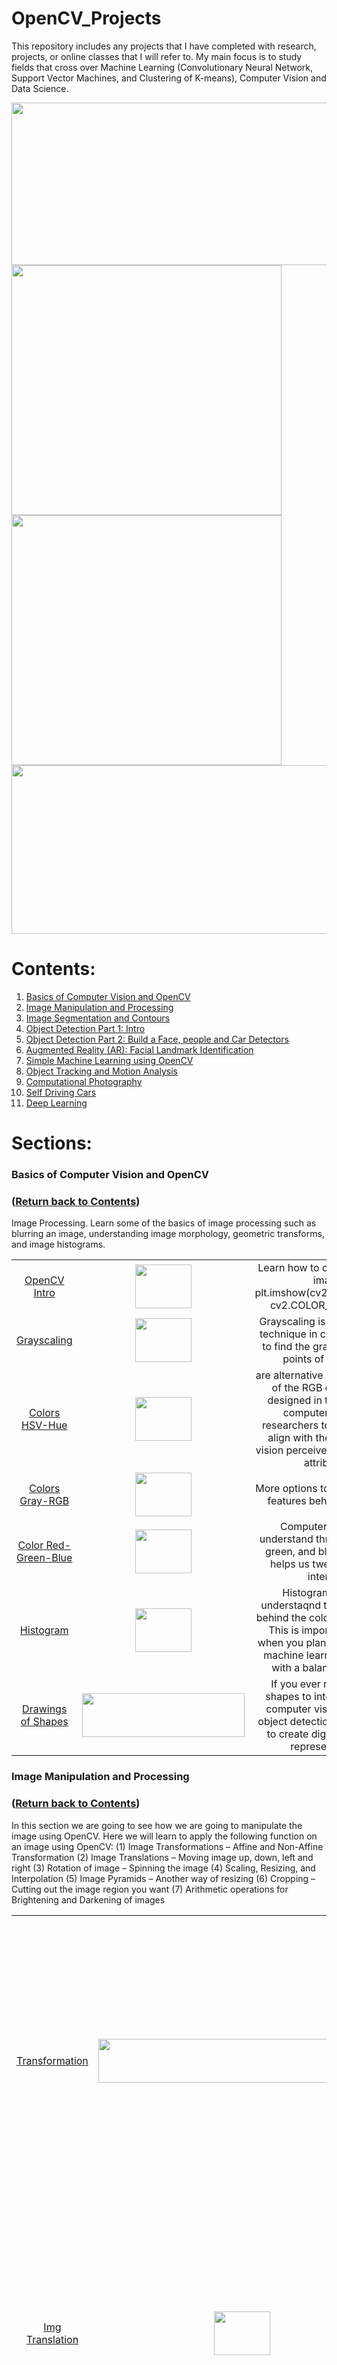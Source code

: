 # OpenCV_Projects

This repository includes any projects that I have completed with research, projects, or online classes that I will refer to. My main focus is to study fields that cross over Machine Learning (Convolutionary Neural Network, Support Vector Machines, and Clustering of K-means), Computer Vision and Data Science. 

<img src="https://github.com/rchavezj/OpenCV_Projects/blob/master/OpenCV_CNN.png" width="864" height="260" /><img src="Sec08_Object_Tracking/05_Optical_Flow/dense_optical_flow_v2.gif" width="432" height="400"><img src="Sec11_Deep_Learning/01_Neural_Style_Transfer/n_style_transfer.gif" width="432" height="400"/><img src="https://github.com/rchavezj/OpenCV_Projects/blob/master/OpenCV_GIF.gif" width="864" height="270" />

# Contents:
1. [Basics of Computer Vision and OpenCV](#Basics-of-Computer-Vision-and-OpenCV)
2. [Image Manipulation and Processing](#Image-Manipulation-and-Processing)
3. [Image Segmentation and Contours](#Image-Segmentation-and-Contours)
4. [Object Detection Part 1: Intro](#Object-Detection-Part-1-Intro)
5. [Object Detection Part 2: Build a Face, people and Car Detectors](#Object-Detection-Part-2-Build-a-Face-people-and-Car-Detectors)
6. [Augmented Reality (AR): Facial Landmark Identification](#Augmented-Reality-AR-Facial-Landmark-Identification)
7. [Simple Machine Learning using OpenCV](#Simple-Machine-Learning-using-OpenCV)
8. [Object Tracking and Motion Analysis](#Object-Tracking-and-Motion-Analysis)
9. [Computational Photography](#Computational-Photography)
10. [Self Driving Cars](#Self-Driving-Cars)
11. [Deep Learning](#Deep-Learning)



# Sections: 
### Basics of Computer Vision and OpenCV 
### ([Return back to Contents](#Contents))
Image Processing. Learn some of the basics of image processing such as blurring an image, understanding image morphology, geometric transforms, and image histograms.
</br>

|                       |        |          |
| :---:                 | :----: |  :----:  |
| [OpenCV Intro](https://github.com/rchavezj/OpenCV_Projects/blob/master/Sec01_Basics_of_CV/01-Reading-Writing-and-displaying-images/01-Reading-Writing-and-displaying-images.ipynb)| <img src="https://github.com/rchavezj/OpenCV_Projects/blob/master/Sec01_Basics_of_CV/01-Reading-Writing-and-displaying-images/output.jpg" width="90" height="70" />       |  Learn how to display a simple image </br> plt.imshow(cv2.cvtColor(input, cv2.COLOR_BGR2RGB))|
| [Grayscaling](https://github.com/rchavezj/OpenCV_Projects/blob/master/Sec01_Basics_of_CV/02-Grayscaling/02-Grayscaling.ipynb) |  <img src="https://github.com/rchavezj/OpenCV_Projects/blob/master/Sec01_Basics_of_CV/02-Grayscaling/Grayscale.jpg" width="90" height="70" />| Grayscaling is a very popular technique in computer vision to find the gradient on edge points of an image. |
| [Colors HSV-Hue](https://github.com/rchavezj/OpenCV_Projects/blob/master/Sec01_Basics_of_CV/03-Colors-HSV-Hue-Saturation-Value/03-Colors-HSV-Hue-Saturation-Value.ipynb)  | <img src="https://github.com/rchavezj/OpenCV_Projects/blob/master/Sec01_Basics_of_CV/03-Colors-HSV-Hue-Saturation-Value/hsv_image.jpg" width="90" height="70" />       |  are alternative representations of the RGB color model, designed in the 1970s by computer graphics researchers to more closely align with the way human vision perceives color-making attributes.|
| [Colors Gray-RGB](https://github.com/rchavezj/OpenCV_Projects/blob/master/Sec01_Basics_of_CV/04-Colors-Gray-RGB/04-Colors-Gray-RGB.ipynb) |  <img src="https://github.com/rchavezj/OpenCV_Projects/blob/master/Sec01_Basics_of_CV/04-Colors-Gray-RGB/merged_with_blue_amplified.jpg" width="90" height="70" />      |  More options to know the pixel features behind a picture. |
| [Color Red-Green-Blue](https://github.com/rchavezj/OpenCV_Projects/blob/master/Sec01_Basics_of_CV/05-Colors-Red-Green-Blue/05-Colors-Red-Green-Blue.ipynb)          |  <img src="https://github.com/rchavezj/OpenCV_Projects/blob/master/Sec01_Basics_of_CV/05-Colors-Red-Green-Blue/green.jpg" width="90" height="70" />      |   Computers can only understand three colors: red, green, and blue. This topic helps us tweek the color intensity       |
| [Histogram](https://github.com/rchavezj/OpenCV_Projects/blob/master/Sec01_Basics_of_CV/06-Histograms/06-Histograms.ipynb)             |  <img src="https://github.com/rchavezj/OpenCV_Projects/blob/master/Sec01_Basics_of_CV/06-Histograms/histogram.png" width="90" height="70" />      |   Histogram helps us understaqnd the distribution behind the colors of an image. This is important to know when you plan on compiling a machine learning algorithm with a balanced dataset|
| [Drawings of Shapes](https://github.com/rchavezj/OpenCV_Projects/blob/master/Sec01_Basics_of_CV/07-Drawing-Images/07-Drawing-Images.ipynb)    |  <img src="https://github.com/rchavezj/OpenCV_Projects/blob/master/Sec01_Basics_of_CV/07-Drawing-Images/rectangle.jpg" width="260" height="70" /> | If you ever need to have shapes to interact with the computer vision world like object detection, it's common to create digital shapes to represent them.  |



### Image Manipulation and Processing
### ([Return back to Contents](#Contents))
In this section we are going to see how we are going to manipulate the image using OpenCV. Here we will learn to apply the following function on an image using OpenCV: (1) Image Transformations – Affine and Non-Affine Transformation (2) Image Translations – Moving image up, down, left and right (3) Rotation of image – Spinning the image (4) Scaling, Resizing, and Interpolation (5) Image Pyramids – Another way of resizing (6) Cropping – Cutting out the image region you want (7) Arithmetic operations for Brightening and Darkening of images

|  |  |   |
| :---:                     | :----: |  :----:  |
| [Transformation](https://github.com/rchavezj/OpenCV_Projects/blob/master/Sec02_Image_Manipulations/00_Transformation/affine_nonAffine.png)            | <img src="https://github.com/rchavezj/OpenCV_Projects/blob/master/Sec02_Image_Manipulations/00_Transformation/transformation_.png" width="460" height="70">       |   In this chapter we learn how to transform images for rotation, scaling, bitwise pixel manipulations and edge detection. Before sending a picture or frame into a computer vision model, we need to adjust the features (histogram) in order to change quality. |
| [Img Translation](https://github.com/rchavezj/OpenCV_Projects/blob/master/Sec02_Image_Manipulations/01_Translations/01_Translations.ipynb)           | <img src="https://github.com/rchavezj/OpenCV_Projects/blob/master/Sec02_Image_Manipulations/01_Translations/tx_ty.png" width="90" height="70">       |  Img Translation will help you crop your picture to adjust the features within your input. For example if you needed to train an AI to detect a specific object, you would want to crop your main label and avoid pixels irrelevant to what your detecting. |
| [Rotations](https://github.com/rchavezj/OpenCV_Projects/blob/master/Sec02_Image_Manipulations/02_Rotations/02_Rotations.ipynb)                 | <img src="https://github.com/rchavezj/OpenCV_Projects/blob/master/Sec02_Image_Manipulations/02_Rotations/rotations.png" width="90" height="70">       |  Sometimes objects in an a image that need to be trained are not properly positioned correctly to help the AI understand the features we want to aggregate. Usuaing rotations we can help position the object correctly to help train our algorithm. |
| [Scaling](https://github.com/rchavezj/OpenCV_Projects/blob/master/Sec02_Image_Manipulations/03_Scaling_re-sizing_and_interpolations/03_Scaling_re-sizing_and_interpolations.ipynb)   |   <img src="https://github.com/rchavezj/OpenCV_Projects/blob/master/Sec02_Image_Manipulations/03_Scaling_re-sizing_and_interpolations/scaling.png" width="90" height="70">  | Sometimes zooming into a picture looses pixel quality. With scaling in opencv, we can generate new pixels to prevent blury content with zooming in.|
| [Image Pyramids (Resize)](https://github.com/rchavezj/OpenCV_Projects/blob/master/Sec02_Image_Manipulations/04_Image_Pyramids/04_Image_Pyramids.ipynb)   |  <img src="https://github.com/rchavezj/OpenCV_Projects/blob/master/Sec02_Image_Manipulations/04_Image_Pyramids/image_pyramid.png" width="90" height="70">      |  Learn how to resize images to for visiual designers|
| [Region of intrest (Crop)](https://github.com/rchavezj/OpenCV_Projects/blob/master/Sec02_Image_Manipulations/05_Cropping/05_Cropping.ipynb)  |  <img src="https://github.com/rchavezj/OpenCV_Projects/blob/master/Sec02_Image_Manipulations/05_Cropping/croping.png" width="90" height="70">      | In self driving cars we need to focus on street lanes in order to teach a car to drive by itself. With region of interest, we can crop out a section of an image and focus on the pixels representing a street (Mode info under section (#Self-Driving-Cars))|
| [Bitwise Operations (Mask)](https://github.com/rchavezj/OpenCV_Projects/blob/master/Sec02_Image_Manipulations/07_Bitwise_Operations_and_Masking/07_Bitwise_Operations_and_Masking.ipynb) | <img src="https://github.com/rchavezj/OpenCV_Projects/blob/master/Sec02_Image_Manipulations/07_Bitwise_Operations_and_Masking/bitwiseXor.png" width="90" height="70"> | After grayscaling an image to detect edges with high gradients, it's neccessary to trigger a bitwise operation and seperate white and black pixels similar to logic gates with 1's and 0's. |
| [Convolutions & Blurring](https://github.com/rchavezj/OpenCV_Projects/blob/master/Sec02_Image_Manipulations/08_Convolutions_and_Blurring/08_Convolutions_and_Blurring.ipynb)  |  <img src="https://github.com/rchavezj/OpenCV_Projects/blob/master/Sec02_Image_Manipulations/08_Convolutions_and_Blurring/conv.jpeg" width="90" height="70">      |  There will be noise with aggregating pixels so using probability algorithms to generate new pixels like Gaussian will reduce noices and blurry content        |
| [Sharpening](https://github.com/rchavezj/OpenCV_Projects/blob/master/Sec02_Image_Manipulations/09_Sharpening/09_Sharpening.ipynb)  |  <img src="https://github.com/rchavezj/OpenCV_Projects/blob/master/Sec02_Image_Manipulations/09_Sharpening/image_sharpening.jpeg" width="90" height="70">| When a picture is blurry we can use interpolation to sharpen images           |
| [Thresholding](https://github.com/rchavezj/OpenCV_Projects/blob/master/Sec02_Image_Manipulations/10_Thresholding_Binarization_%26_Adaptive_Thresholding/10_Thresholding_Binarization_%26_Adaptive_Thresholding.ipynb)  |   <img src="https://github.com/rchavezj/OpenCV_Projects/blob/master/Sec02_Image_Manipulations/10_Thresholding_Binarization_%26_Adaptive_Thresholding/species_thresh3_otsu.png" width="90" height="70">    | When theres a huge intensity between black and white pixel, we calcualte the thershold in order to find the gradients for edges in an image          |
|  [Dilation & Erosion](https://github.com/rchavezj/OpenCV_Projects/blob/master/Sec02_Image_Manipulations/11_Dilation_Erosion_Opening_and_Closing/11_Dilation_Erosion_Opening_and_Closing.ipynb) | <img src="https://github.com/rchavezj/OpenCV_Projects/blob/master/Sec02_Image_Manipulations/11_Dilation_Erosion_Opening_and_Closing/dilation_erosion.png" width="90" height="70">      | The most basic morphological operations are dilation and erosion. Dilation adds pixels to the boundaries of objects in an image, while erosion removes pixels on object boundaries.|
|  [Edge Detection](https://github.com/rchavezj/OpenCV_Projects/blob/master/Sec02_Image_Manipulations/12_Edge_Detection_%26_Image_Gradients/12_Edge_Detection_%26_Image_Gradients.ipynb) |  <img src="https://github.com/rchavezj/OpenCV_Projects/blob/master/Sec02_Image_Manipulations/12_Edge_Detection_%26_Image_Gradients/canny.png" width="90" height="70">      |  Identifying a variety of mathematical methods that aim at identifying points in a digital image at which the image brightness changes sharply or, more formally, has discontinuities. |
|  [Perspective & Affine Transforms](https://github.com/rchavezj/OpenCV_Projects/blob/master/Sec02_Image_Manipulations/13_Perspective_%26_Affine_Transforms/13_Perspective_%26_Affine_Transforms.ipynb)  |  <img src="https://github.com/rchavezj/OpenCV_Projects/blob/master/Sec02_Image_Manipulations/13_Perspective_%26_Affine_Transforms/affineTransform.png" width="90" height="70">      |  Affine Transform is a function between affine spaces which preserves points, straight lines and planes. |
|  [Live Sketch Using Webcam](https://github.com/rchavezj/OpenCV_Projects/blob/master/Sec02_Image_Manipulations/14_Live_Sketch_Using_Webcam/14_Live_Sketch_Using_Webcam.ipynb)  |  <img src="https://github.com/rchavezj/OpenCV_Projects/blob/master/Sec02_Image_Manipulations/14_Live_Sketch_Using_Webcam/cannyEdgeDetection.gif" width="90" height="70">      |   A live webcam program converting each frame into grayscaling to compute the gradient to visualize the edges. Afterwards reverse bitwise operation to inverse white and black pixels. |



### Image Segmentation and Contours 
### ([Return back to Contents](#Contents))
Segmenting Images and Obtaining Interesting Points. Apply different algorithms to cluster data, segment images, as well as find and match interesting points in an image.

|                             |        |          |
| :---:                       | :----: |  :----:  |
|  [Segmentation and Contours](https://github.com/rchavezj/OpenCV_Projects/blob/master/Sec03_Image_Segmentation/01_Understanding_Contours/01_Understanding_Contours.ipynb)  | <img src="https://github.com/rchavezj/OpenCV_Projects/blob/master/Sec03_Image_Segmentation/01_Understanding_Contours/contour_image.jpg" width="290" height="70">       | Segmentation is the understanding of an image at the pixel level. Assigned an object class for each pixel in the image. After performing object clasification for each object, we also have to delineate the boundaries for them. |
|  [Sorting Contours](https://github.com/rchavezj/OpenCV_Projects/blob/master/Sec03_Image_Segmentation/02_Sorting_Contours/02_Sorting_Contours.ipynb)           | <img src="https://github.com/rchavezj/OpenCV_Projects/blob/master/Sec03_Image_Segmentation/02_Sorting_Contours/contours_left_to_right.jpg" width="90" height="70">  | With Sorting Contours you can (1) Adjust size/area, along with a template to follow to sort contours by any other arbitrary criteria. (2) Sort contoured regions from left-to-right, right-to-left, top-to-bottom, and bottom-to-top using only a single function. |
|  [Approx. Contours & Convex (Python)](https://github.com/rchavezj/OpenCV_Projects/blob/master/Sec03_Image_Segmentation/03_Approximating_Contours_and_Convex_Hull/03_Approximating_Contours_and_Convex_Hull.ipynb)  [Approx. Contours & Convex (C++)](#)   | <img src="https://github.com/rchavezj/OpenCV_Projects/blob/master/Sec03_Image_Segmentation/03_Approximating_Contours_and_Convex_Hull/convexHull.jpg" width="90" height="70">  |  Convex hull (sometimes also called the convex envelope) of a set of points X in the Euclidean plane or Euclidean space is the smallest convex set that contains X.        |
|  [Contours & Convex Live Stream](https://github.com/rchavezj/OpenCV_Projects/blob/master/Sec03_Image_Segmentation/03_Approximating_Contours_and_Convex_Hull/03_contours_convex_live_camera.ipynb)       | <img src="https://github.com/rchavezj/OpenCV_Projects/blob/master/Sec03_Image_Segmentation/03_Approximating_Contours_and_Convex_Hull/contour.gif" width="90" height="70">       | Convex hull (sometimes also called the convex envelope) of a set of points X in the Euclidean plane or Euclidean space is the smallest convex set that contains X.         |
|  [Matching Contour](https://github.com/rchavezj/OpenCV_Projects/blob/master/Sec03_Image_Segmentation/04_Matching_Contours_Shape/04_Matching_Contours_Shape.ipynb)            | <img src="https://github.com/rchavezj/OpenCV_Projects/blob/master/Sec03_Image_Segmentation/04_Matching_Contours_Shape/target_after.jpg" width="90" height="70">       |   A Matching Countour find locations, sizes and orientations of predefined objects in an image. The matcher can be trained to identify and accurately locate objects based on the shape of their boundaries. The contours of objects are detected in a binary image. Hence, it is essential that the objects of interest can be separated from the background.       |
|  [Identify Contour](https://github.com/rchavezj/OpenCV_Projects/blob/master/Sec03_Image_Segmentation/05_Identifying_Contours_by_Shape/05_Identifying_Contours_by_Shape.ipynb)            | <img src="https://github.com/rchavezj/OpenCV_Projects/blob/master/Sec03_Image_Segmentation/05_Identifying_Contours_by_Shape/output.jpg" width="90" height="70">       |  The contours are a useful tool for shape analysis and object detection and recognition. |
|  [Line Detection](https://github.com/rchavezj/OpenCV_Projects/blob/master/Sec03_Image_Segmentation/06_Line_Detection_using_Hough_Lines/06_Line_Detection_using_Hough_Lines.ipynb)         | <img src="https://github.com/rchavezj/OpenCV_Projects/blob/master/Sec03_Image_Segmentation/06_Line_Detection_using_Hough_Lines/soduku.jpg" width="90" height="70">       | The Hough Line Transform is a transform used to detect straight lines. OpenCV implements three kinds of Hough Line Transforms:(Standard Hough Transform, SHT),（Multi-Scale Hough Transform, MSHT）and (Progressive Probabilistic Hough Transform, PPHT). |
|  [Circle Detection](https://github.com/rchavezj/OpenCV_Projects/blob/master/Sec03_Image_Segmentation/07_Circle_Detection_using_Hough_Cirlces/07_Circle_Detection_using_Hough_Cirlces.ipynb)           | <img src="https://github.com/rchavezj/OpenCV_Projects/blob/master/Sec03_Image_Segmentation/07_Circle_Detection_using_Hough_Cirlces/detected_circles.jpg" width="90" height="70">       | The Hough Circle Transform works in a roughly analogous way to the Hough Line Transform explained in the previous tutorial. |
|  [Blob Detection (Flowers)](https://github.com/rchavezj/OpenCV_Projects/blob/master/Sec03_Image_Segmentation/08_Blob_Detection/08_Blob_Detection.ipynb)   | <img src="https://github.com/rchavezj/OpenCV_Projects/blob/master/Sec03_Image_Segmentation/08_Blob_Detection/output_blobs.jpg" width="90" height="70">       | OpenCV provides a convenient way to detect blobs and filter them based on different characteristics. |
|  [Counting Shapes](https://github.com/rchavezj/OpenCV_Projects/blob/master/Sec03_Image_Segmentation/09_Counting_Circle_and_Ellipses/09_Counting_Circle_and_Ellipses.ipynb)            | <img src="https://github.com/rchavezj/OpenCV_Projects/blob/master/Sec03_Image_Segmentation/09_Counting_Circle_and_Ellipses/circle_blobs.jpg" width="490" height="70"> |  Find Contours in the image ( image should be binary as given in your question) Approximate each contour using approxPolyDP function. |



### Object Detection Part 1: Intro
### ([Return back to Contents](#Contents))
|                    |        |          |
| :---:              | :----: |  :----:  |
|  [Feature Description](#)    | <img src="https://github.com/rchavezj/OpenCV_Projects/blob/master/Sec04_Object_Detection_01/00_Feature_Description_Theory/edge.png" width="320" height="70">       |  A feature descriptor is a representation of an image or an image patch that simplifies the image by extracting useful information and throwing away extraneous information. |
|  [Finding Waldo](https://github.com/rchavezj/OpenCV_Projects/blob/master/Sec04_Object_Detection_01/01_Finding_Waldo/01_Finding_Waldo.ipynb)     | <img src="https://github.com/rchavezj/OpenCV_Projects/blob/master/Sec04_Object_Detection_01/01_Finding_Waldo/output_template.jpg" width="90" height="70">       | Using a template image of waldo, we're going find him through pixel matching which is a very static appropach. Biggest tradeoff using template is we cannot use the same static template for a new waldo image. Solution is to train an AI from a series of different waldo images. |
|  [Finding Corners](https://github.com/rchavezj/OpenCV_Projects/blob/master/Sec04_Object_Detection_01/02_Finding_Corners/02_Finding_Corners.ipynb)    | <img src="https://github.com/rchavezj/OpenCV_Projects/blob/master/Sec04_Object_Detection_01/02_Finding_Corners/good_corners_found.jpg" width="90" height="70">  |  To classify and or detect objects from an image, we need to find important features such as edges, <b>corners (also known as interest points)</b>, or blobs (also known as regions of interest ). Corners are the intersection of two edges, it represents a point in which the directions of these two edges change. Hence, the gradient of the image (in both directions) have a high variation, which can be used to detect it. |
|  [Histogram of Oriented Gradients](https://github.com/rchavezj/OpenCV_Projects/blob/master/Sec04_Object_Detection_01/05_Histogram_of_Oriented_Gradients/05_Histogram_of_Oriented_Gradients.ipynb)    | <img src="https://github.com/rchavezj/OpenCV_Projects/blob/master/Sec04_Object_Detection_01/05_Histogram_of_Oriented_Gradients/ouput_gradient.jpg" width="590" height="70">   | The distribution ( histograms ) of directions of gradients ( oriented gradients ) are used as features. Gradients ( x and y derivatives ) of an image are useful because the magnitude of gradients is large around edges and corners ( regions of abrupt intensity changes ) and we know that edges and corners pack in a lot more information about object shape than flat regions.      |



### Object Detection Part 2: Build a Face, people and Car Detectors
### ([Return back to Contents](#Contents))
|                                 |        |          |
| :---:                           | :----: |  :----:  |
| [HAAR Cascade Classifiers](https://github.com/rchavezj/OpenCV_Projects/blob/master/Sec05_Object_Detection_02/00_HAAR_Cascade/HAAR_01.png)        | <img src="Sec05_Object_Detection_02/00_HAAR_Cascade/haar_cascade.png" width="90" height="70">       |          |
| [Face and Eye Detection](https://github.com/rchavezj/OpenCV_Projects/blob/master/Sec05_Object_Detection_02/01_Face_n_Eye_Detection/01_%20Face_%26_Eye_Detection.ipynb)          | <img src="https://github.com/rchavezj/OpenCV_Projects/blob/master/Sec05_Object_Detection_02/01_Face_n_Eye_Detection/img_v2.jpg" width="90" height="70">       |          |
| [Car  Video Detection](https://github.com/rchavezj/OpenCV_Projects/blob/master/Sec05_Object_Detection_02/02_Car_Detection/02_Car_Detection.ipynb)            | <img src="https://github.com/rchavezj/OpenCV_Projects/blob/master/images/cars.gif" width="90" height="70" />       |          |
| [Pedestrian  Video Detection](https://github.com/rchavezj/OpenCV_Projects/blob/master/Sec05_Object_Detection_02/03_Pedestrian_Detection/03_Pedestrian_Detection.ipynb)     | <img src="https://github.com/rchavezj/OpenCV_Projects/blob/master/images/pedistrian.gif" width="90" height="70" />       |          |



### Augmented Reality (AR): Facial Landmark Identification 
### ([Return back to Contents](#Contents))
Recognizing Objects. Detect different shapes, faces, people, and learn how to train a detector to detect custom objects and to recognize faces.

|                               |        |          |
| :---:                         | :----: |  :----:  |
|  [Face Analysis and Filtering](Sec06_Augmented_Reality/01_Facial_Landmarks/01_Facial_Landmarks.ipynb)  | <img src="Sec06_Augmented_Reality/01_Facial_Landmarks/image_with_landmarks.jpg" width="90" height="70">       |          |
|  [Face Reader (Yawn Detector)](Sec06_Augmented_Reality/04_Yawn_Detector_and_Counting/04_Yawn_Detector_and_Counting.ipynb)  | <img src="Sec06_Augmented_Reality/04_Yawn_Detector_and_Counting/facial_landmark.png" width="90" height="70">       |          |
|  [Object Detector - AR </br> (Keras/TensorFlow)](https://github.com/rchavezj/OpenCV_Projects/blob/master/Sec06_Augmented_Reality/06/06_Augmented_Machine_Learning.ipynb)  |  <img src="https://github.com/rchavezj/OpenCV_Projects/blob/master/images/Object_Detector_AR.gif" width="90" height="70" />    |          |
 
 
 
### Simple Machine Learning using OpenCV 
### ([Return back to Contents](#Contents))
|                                  |        |          |
| :---:                            | :----: |  :----:  |
|  [Handwritten Digit Recognition](https://github.com/rchavezj/OpenCV_Projects/blob/master/Sec07_Simple_Machine_Learning/01_Digit_Classifier/train_digits.ipynb)   | <img src="Sec07_Simple_Machine_Learning/01_Digit_Classifier/digits-classification.jpg" width="90" height="70">       |  Given an image dataset of numbers, we train the AI model to classify handwritten digits.       |
|  [Credit Card Reader](https://github.com/rchavezj/OpenCV_Projects/blob/master/Sec07_Simple_Machine_Learning/02_Credit_Card_Reader/03_Credit_Card_Reader.ipynb)              | <img src="https://github.com/rchavezj/OpenCV_Projects/blob/master/Sec07_Simple_Machine_Learning/02_Credit_Card_Reader/output.jpg" width="90" height="70">       |          |
|  [Facial Recognition](https://github.com/rchavezj/OpenCV_Projects/blob/master/Sec07_Simple_Machine_Learning/02-Face-Recognition-%C3%B1-Unlock-Your-Computer-With-Your-Face!/02-Face-Recognition-%C3%B1-Unlock-Your-Computer-With-Your-Face!.ipynb)              |  <img src="https://github.com/rchavezj/OpenCV_Projects/blob/master/images/facialRecognition.gif" width="90" height="70" />      |          |



### Object Tracking and Motion Analysis
### ([Return back to Contents](#Contents))
|                                     |        |          |
| :---:                               | :----: |  :----:  |
|  [HSV Filter](https://github.com/rchavezj/OpenCV_Projects/blob/master/Sec08_Object_Tracking/01_Filtering_By_Color/01_Filtering%20by%20Color.ipynb)  | <img src="https://github.com/rchavezj/OpenCV_Projects/blob/master/Sec08_Object_Tracking/01_Filtering_By_Color/hsv.png" width="90" height="70">       |          |
|  [Background Subtraction](https://github.com/rchavezj/OpenCV_Projects/blob/master/Sec08_Object_Tracking/02_Background_Subtraction/02_Background_Subtraction.ipynb)             | <img src="Sec08_Object_Tracking/02_Background_Subtraction/background_subtraction.gif" width="90" height="70">       |          |
|  [Meanshift (Object Tracking)](https://github.com/rchavezj/OpenCV_Projects/blob/master/Sec08_Object_Tracking/03_Meanshift_Object_Tracking/03_Meanshift_Object_Tracking.ipynb)        | <img src="Sec08_Object_Tracking/03_Meanshift_Object_Tracking/meanshift_basics.jpg" width="90" height="70">       |          |
|  [CAMshift (Object Tracking)](https://github.com/rchavezj/OpenCV_Projects/blob/master/Sec08_Object_Tracking/04_Camshift_Object_Tracking/04_Camshift_Object_Tracking.ipynb)         | <img src="Sec08_Object_Tracking/04_Camshift_Object_Tracking/camshift_face.gif" width="90" height="90">       |          |
|  [Optical Flow](https://github.com/rchavezj/OpenCV_Projects/blob/master/Sec08_Object_Tracking/05_Optical_Flow/05_Optical%20Flow%20Object%20Tracking.ipynb)                       | <img src="Sec08_Object_Tracking/05_Optical_Flow/dense_optical_flow.gif" width="90" height="70">       |          |
|  [Ball Tracking](https://github.com/rchavezj/OpenCV_Projects/blob/master/Sec08_Object_Tracking/06_Ball%20Tracking.ipynb)                      |  <img src="https://github.com/rchavezj/OpenCV_Projects/blob/master/images/flower.gif" width="90" height="70" />      |          |



### Computational Photography
### ([Return back to Contents](#Contents))
Computational Photography. Create panoramas, remove unwanted objects from photos, enhance low light photographs, and work with High Dynamic Range (HDR) images. Calibration and Stereo Images. Learn how to calibrate cameras, remove distortion from images, change the 3D perspective of photographs, and work with stereo images to represent depth information.
</br>

|                             |        |          |
| :---:                       | :----: |  :----:  |
|  [Photo Denoising](https://github.com/rchavezj/OpenCV_Projects/blob/master/Sec09_Computer_Photography/01_Photo_Denoising/01_Photo_Denoising.ipynb)          | <img src="Sec09_Computer_Photography/01_Photo_Denoising/fast_means_denoising.jpg" width="90" height="70">       |          |
|  [Photo Restoration](https://github.com/rchavezj/OpenCV_Projects/blob/master/Sec09_Computer_Photography/02_Photo_Restoration_using_inpainting/02_Photo_Restoration_using_inpainting.ipynb)          | <img src="Sec09_Computer_Photography/02_Photo_Restoration_using_inpainting/restored.jpg" width="90" height="70">       |          |
|  [Lisence Plate Recognition](https://github.com/rchavezj/OpenCV_Projects/blob/master/Sec09_Computer_Photography/03_Automatic_Number_Plate_Recognition/03_Automatic_Number_Plate_Recognition.ipynb)  | <img src="Sec09_Computer_Photography/03_Automatic_Number_Plate_Recognition/detected_plate.jpg" width="90" height="70">       |          |



### Self Driving Cars 
### ([Return back to Contents](#Contents))
|                       |        |          |
| :---:                 | :----: |  :----:  |
| [Finding Lanes](https://github.com/rchavezj/OpenCV_Projects/tree/master/Sec10_Self_Driving_Cars)    |  <img src="https://github.com/rchavezj/OpenCV_Projects/blob/master/images/findingLanes.gif" width="90" height="70">  |          |



### Deep Learning 
### ([Return back to Contents](#Contents))
|                       |        |          |
| :---:                 | :----: |  :----:  |
| [Neural Style Transfer (Image)](https://github.com/rchavezj/OpenCV_Projects/blob/master/Sec11_Deep_Learning/01_Neural_Style_Transfer/01_Neural_Style_Transfer_Image.ipynb)  </br>  [Neural Style Transfer (Video Stream)](https://github.com/rchavezj/OpenCV_Projects/blob/master/Sec11_Deep_Learning/01_Neural_Style_Transfer/01_Neural_Style_Transfer_Vid_Stream.ipynb)  |  <img src="Sec11_Deep_Learning/01_Neural_Style_Transfer/n_style_transfer.gif" width="240" height="80">      |   Generate a new image/frame from transferring the style of another source that was optimized. The content from the input remains intact for the output.|
| [Mask_RCNN (Keras/TensorFlow)](https://github.com/rchavezj/OpenCV_Projects/blob/master/Sec11_Deep_Learning/02_MaskRCNN/process_video.py)  |  <img src="https://github.com/rchavezj/OpenCV_Projects/blob/master/Sec11_Deep_Learning/02_MaskRCNN/d_mitchell.gif" width="90" height="70">      | Mask-RCNN is an advance form of instance segmentation. It contains two sub-problems: object detection and semantic segmentation.|





